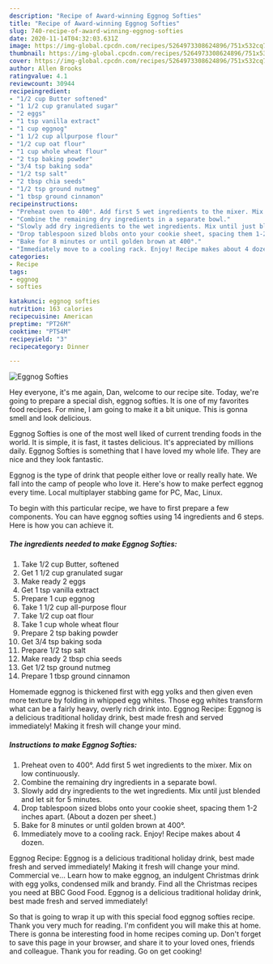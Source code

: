 ```yaml
---
description: "Recipe of Award-winning Eggnog Softies"
title: "Recipe of Award-winning Eggnog Softies"
slug: 740-recipe-of-award-winning-eggnog-softies
date: 2020-11-14T04:32:03.631Z
image: https://img-global.cpcdn.com/recipes/5264973308624896/751x532cq70/eggnog-softies-recipe-main-photo.jpg
thumbnail: https://img-global.cpcdn.com/recipes/5264973308624896/751x532cq70/eggnog-softies-recipe-main-photo.jpg
cover: https://img-global.cpcdn.com/recipes/5264973308624896/751x532cq70/eggnog-softies-recipe-main-photo.jpg
author: Allen Brooks
ratingvalue: 4.1
reviewcount: 30944
recipeingredient:
- "1/2 cup Butter softened"
- "1 1/2 cup granulated sugar"
- "2 eggs"
- "1 tsp vanilla extract"
- "1 cup eggnog"
- "1 1/2 cup allpurpose flour"
- "1/2 cup oat flour"
- "1 cup whole wheat flour"
- "2 tsp baking powder"
- "3/4 tsp baking soda"
- "1/2 tsp salt"
- "2 tbsp chia seeds"
- "1/2 tsp ground nutmeg"
- "1 tbsp ground cinnamon"
recipeinstructions:
- "Preheat oven to 400°. Add first 5 wet ingredients to the mixer. Mix on low continuously."
- "Combine the remaining dry ingredients in a separate bowl."
- "Slowly add dry ingredients to the wet ingredients. Mix until just blended and let sit for 5 minutes."
- "Drop tablespoon sized blobs onto your cookie sheet, spacing them 1-2 inches apart. (About a dozen per sheet.)"
- "Bake for 8 minutes or until golden brown at 400°."
- "Immediately move to a cooling rack. Enjoy! Recipe makes about 4 dozen."
categories:
- Recipe
tags:
- eggnog
- softies

katakunci: eggnog softies 
nutrition: 163 calories
recipecuisine: American
preptime: "PT26M"
cooktime: "PT54M"
recipeyield: "3"
recipecategory: Dinner

---
```



![Eggnog Softies](https://img-global.cpcdn.com/recipes/5264973308624896/751x532cq70/eggnog-softies-recipe-main-photo.jpg)

Hey everyone, it's me again, Dan, welcome to our recipe site. Today, we're going to prepare a special dish, eggnog softies. It is one of my favorites food recipes. For mine, I am going to make it a bit unique. This is gonna smell and look delicious.

Eggnog Softies is one of the most well liked of current trending foods in the world. It is simple, it is fast, it tastes delicious. It's appreciated by millions daily. Eggnog Softies is something that I have loved my whole life. They are nice and they look fantastic.

Eggnog is the type of drink that people either love or really really hate. We fall into the camp of people who love it. Here&#39;s how to make perfect eggnog every time. Local multiplayer stabbing game for PC, Mac, Linux.


To begin with this particular recipe, we have to first prepare a few components. You can have eggnog softies using 14 ingredients and 6 steps. Here is how you can achieve it.

<!--inarticleads1-->

##### The ingredients needed to make Eggnog Softies:

1. Take 1/2 cup Butter, softened
1. Get 1 1/2 cup granulated sugar
1. Make ready 2 eggs
1. Get 1 tsp vanilla extract
1. Prepare 1 cup eggnog
1. Take 1 1/2 cup all-purpose flour
1. Take 1/2 cup oat flour
1. Take 1 cup whole wheat flour
1. Prepare 2 tsp baking powder
1. Get 3/4 tsp baking soda
1. Prepare 1/2 tsp salt
1. Make ready 2 tbsp chia seeds
1. Get 1/2 tsp ground nutmeg
1. Prepare 1 tbsp ground cinnamon


Homemade eggnog is thickened first with egg yolks and then given even more texture by folding in whipped egg whites. Those egg whites transform what can be a fairly heavy, overly rich drink into. Eggnog Recipe: Eggnog is a delicious traditional holiday drink, best made fresh and served immediately! Making it fresh will change your mind. 

<!--inarticleads2-->

##### Instructions to make Eggnog Softies:

1. Preheat oven to 400°. Add first 5 wet ingredients to the mixer. Mix on low continuously.
1. Combine the remaining dry ingredients in a separate bowl.
1. Slowly add dry ingredients to the wet ingredients. Mix until just blended and let sit for 5 minutes.
1. Drop tablespoon sized blobs onto your cookie sheet, spacing them 1-2 inches apart. (About a dozen per sheet.)
1. Bake for 8 minutes or until golden brown at 400°.
1. Immediately move to a cooling rack. Enjoy! Recipe makes about 4 dozen.


Eggnog Recipe: Eggnog is a delicious traditional holiday drink, best made fresh and served immediately! Making it fresh will change your mind. Commercial ve… Learn how to make eggnog, an indulgent Christmas drink with egg yolks, condensed milk and brandy. Find all the Christmas recipes you need at BBC Good Food. Eggnog is a delicious traditional holiday drink, best made fresh and served immediately! 

So that is going to wrap it up with this special food eggnog softies recipe. Thank you very much for reading. I'm confident you will make this at home. There is gonna be interesting food in home recipes coming up. Don't forget to save this page in your browser, and share it to your loved ones, friends and colleague. Thank you for reading. Go on get cooking!
